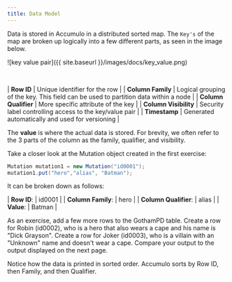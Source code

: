 ```yaml
---
title: Data Model
---
```


Data is stored in Accumulo in a distributed sorted map. The `Key's` of the map are broken up logically
into a few different parts, as seen in the image below.

![key value pair]({{ site.baseurl }}/images/docs/key_value.png)

<br/>

| **Row ID** | Unique identifier for the row |
| **Column Family** | Logical grouping of the key. This field can be used to partition data within a node |
| **Column Qualifier** | More specific attribute of the key |
| **Column Visibility** | Security label controlling access to the key/value pair |
| **Timestamp** | Generated automatically and used for versioning |

The **value** is where the actual data is stored. For brevity, we often refer to the 3 parts of the
column as the family, qualifier, and visibility.

Take a closer look at the Mutation object created in the first exercise:
```java
Mutation mutation1 = new Mutation("id0001");
mutation1.put("hero","alias", "Batman");
```
It can be broken down as follows: <br/>

| **Row ID**: | id0001 |
| **Column Family**: | hero |
| **Column Qualifier**: | alias |
| **Value**: | Batman |

As an exercise, add a few more rows to the GothamPD table.  Create a row for Robin (id0002), who is a
hero that also wears a cape and his name is "Dick Grayson".  Create a row for Joker (id0003), who is
a villain with an "Unknown" name and doesn't wear a cape. Compare your output to the output displayed
on the next page.

Notice how the data is printed in sorted order. Accumulo sorts by Row ID, then Family, and then
Qualifier.

